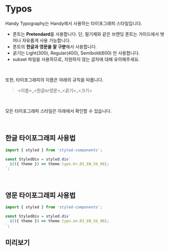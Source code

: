 # Typos

Handy Typography는 Handy에서 사용하는 타이포그래피 스타일입니다.

- 폰트는 **Pretendard**를 사용합니다. 단, 필기체와 같은 브랜딩 폰트는 가이드에서 벗어나 자유롭게 사용 가능합니다.
- 폰트의 **한글과 영문을 잘 구분**해서 사용합니다.
- 굵기는 Light(300), Regular(400), Semibold(600) 만 사용합니다.
- subset 파일을 사용하므로, 지원하지 않는 글자에 대해 유의해주세요.

<br />

또한, 타이포그래피의 이름은 아래의 규칙을 따릅니다.

> <이름>\_<한글or영문>\_<굵기>\_<크기>

<br />

모든 타이포그래피 스타일은 아래에서 확인할 수 있습니다.

<br />

## 한글 타이포그래피 사용법

```ts
import { styled } from 'styled-components';

const StyledDiv = styled.div`
  ${({ theme }) => theme.typo.kr.D1_EN_Sb_96};
`;
```

<br />

## 영문 타이포그래피 사용법

```ts
import { styled } from 'styled-components';

const StyledDiv = styled.div`
  ${({ theme }) => theme.typo.en.D1_EN_Sb_96};
`;
```

## 미리보기
